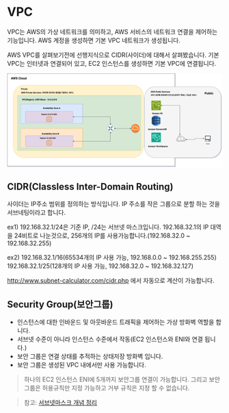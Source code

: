 
# VPC
VPC는 AWS의 가상 네트워크를 의미하고, AWS 서비스의 네트워크 연결을 제어하는 기능입니다.
AWS 계정을 생성하면 기본 VPC 네트워크가 생성됩니다.

AWS VPC를 살펴보기전에 선행지식으로 CIDR(사이더)에 대해서 살펴봤습니다.
기본 VPC는 인터넷과 연결되어 있고, EC2 인스턴스를 생성하면 기본 VPC에 연결됩니다.


![](../../../Attached%20file/AWS%20VPC%20구성도.drawio.png)

## CIDR(Classless Inter-Domain Routing)
 
사이더는 IP주소 범위를 정의하는 방식입니다. IP 주소를 작은 그룹으로 분할 하는 것을 서브네팅이라고 합니다.

ex1) 192.168.32.1/24은 기준 IP, /24는 서브넷 마스크입니다.
192.168.32.1의 IP 대역을 24비트로 나눈것으로, 256개의 IP를 사용가능합니다.(192.168.32.0 ~ 192.168.32.255)

ex2) 192.168.32.1/16(65534개의 IP 사용 가능, 192.168.0.0 ~ 192.168.255.255)
192.168.32.1/25(128개의 IP 사용 가능, 192.168.32.0 ~ 192.168.32.127)

http://www.subnet-calculator.com/cidr.php 에서 자동으로 계산이 가능합니다.
## Security Group(보안그룹)
- 인스턴스에 대한 인바운드 및 아웃바운드 트래픽을 제어하는 가상 방화벽 역할을 합니다.
- 서브넷 수준이 아니라 인스턴스 수준에서 작동(EC2 인스턴스와 ENI와 연결 됩니다.)
- 보안 그룹은 연결 상태를 추적하는 상태저장 방화벽 입니다.
- 보안 그룹은 생성된 VPC 내에서만 사용 가능합니다.

> 하나의 EC2 인스턴스  ENI에 5개까지 보안그룹 연결이 가능합니다. 
> 그리고 보안그룹은 허용규칙만 지정 가능하고 거부 규칙은 지정 할 수 없습니다.




> 참고: [서브넷마스크 개념 정리](../네트워크/서브넷마스크%20개념%20정리.md)


